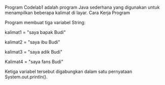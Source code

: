 Program Codelab1 adalah program Java sederhana yang digunakan untuk menampilkan beberapa kalimat di layar.
Cara Kerja Program

Program membuat tiga variabel String:

kalimat1 = "saya bapak Budi"

kalimat2 = "saya ibu Budi"

kalimat3 = "saya adik Budi"

Kalimat4 = "saya fans Budi"

Ketiga variabel tersebut digabungkan dalam satu pernyataan System.out.println().
